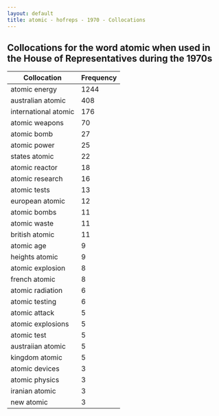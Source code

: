 ```yaml
---
layout: default
title: atomic - hofreps - 1970 - Collocations
---
```

## Collocations for the word **atomic** when used in the House of Representatives during the 1970s

| Collocation | Frequency |
|--------------|----------------|
|atomic energy|1244|
|australian atomic|408|
|international atomic|176|
|atomic weapons|70|
|atomic bomb|27|
|atomic power|25|
|states atomic|22|
|atomic reactor|18|
|atomic research|16|
|atomic tests|13|
|european atomic|12|
|atomic bombs|11|
|atomic waste|11|
|british atomic|11|
|atomic age|9|
|heights atomic|9|
|atomic explosion|8|
|french atomic|8|
|atomic radiation|6|
|atomic testing|6|
|atomic attack|5|
|atomic explosions|5|
|atomic test|5|
|austraiian atomic|5|
|kingdom atomic|5|
|atomic devices|3|
|atomic physics|3|
|iranian atomic|3|
|new atomic|3|
